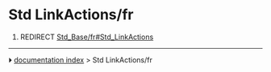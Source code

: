 # Std LinkActions/fr
1.  REDIRECT [Std_Base/fr#Std_LinkActions](Std_Base/fr#Std_LinkActions.md)



---
⏵ [documentation index](../README.md) > Std LinkActions/fr
